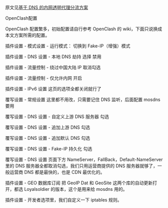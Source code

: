 原文见[基于 DNS 的内网透明代理分流方案](https://songchenwen.com/tproxy-split-by-dns/)

OpenClash配置

OpenClash 配置繁多，初始配置请自行参考 OpenClash 的 wiki，下面只说换成本文方案所需的配置。

插件设置 - 模式设置 - 运行模式： 切换到 Fake-IP（增强）模式

插件设置 - DNS 设置 - 本地 DNS 劫持 选择 禁用

插件设置 - 流量控制 - 绕过中国大陆 IP 取消勾选

插件设置 - 流量控制 - 仅允许内网 开启

插件设置 - IPv6 设置 这页的选项全都关闭就行了

覆写设置 - 常规设置 这里都不用改，只需要记住 DNS 监听，后面配置 mosdns 要用

覆写设置 - DNS 设置 - 自定义上游 DNS 服务器 勾选

覆写设置 - DNS 设置 - 追加上游 DNS 勾选

覆写设置 - DNS 设置 - 追加默认 DNS 勾选

覆写设置 - DNS 设置 - Fake-IP 持久化 勾选

覆写设置 - DNS 设置 页面下方 NameServer，FallBack，Default-NameServer 里的 DNS 服务器全都取消勾选，我们只用运营商提供的 DNS 服务器就够了，一般运营商 DNS 都是最快的，也是 CDN 最优化的。

插件设置 - GEO 数据库订阅 把 GeoIP Dat 和 GeoSite 这两个库的自动更新打开，都选 Loyalsoldier 的版本，这个是用来给 mosdns 用的。

插件设置 - 开发者选项里，我们自定义一下 iptables 规则。


